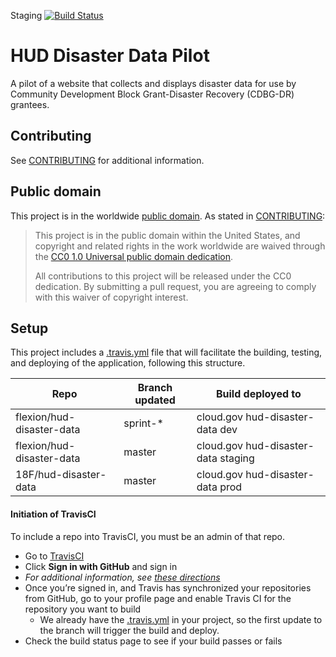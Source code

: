 
Staging [![Build Status](https://travis-ci.org/flexion/hud-disaster-data.svg?branch=master)](https://travis-ci.org/flexion/hud-disaster-data)

# HUD Disaster Data Pilot

A pilot of a website that collects and displays disaster data for use by Community Development Block Grant-Disaster Recovery (CDBG-DR) grantees.

## Contributing

See [CONTRIBUTING](CONTRIBUTING.md) for additional information.

## Public domain

This project is in the worldwide [public domain](LICENSE.md). As stated in [CONTRIBUTING](CONTRIBUTING.md):

> This project is in the public domain within the United States, and copyright and related rights in the work worldwide are waived through the [CC0 1.0 Universal public domain dedication](https://creativecommons.org/publicdomain/zero/1.0/).
>
> All contributions to this project will be released under the CC0 dedication. By submitting a pull request, you are agreeing to comply with this waiver of copyright interest.

## Setup
This project includes a [.travis.yml](.travis.yml) file that will facilitate the building, testing, and deploying of the application, following this structure.

|Repo                         | Branch updated     | Build deployed to                      |
|-----------------------------|--------------------|----------------------------------------|
|flexion/hud-disaster-data    | sprint-*           | cloud.gov hud-disaster-data dev        |
|flexion/hud-disaster-data    | master             | cloud.gov hud-disaster-data staging    |
|18F/hud-disaster-data        | master             | cloud.gov hud-disaster-data prod       |

#### Initiation of TravisCI
To include a repo into TravisCI, you must be an admin of that repo.
- Go to [TravisCI](http://travis-ci.com)
- Click **Sign in with GitHub** and sign in
 - *For additional information, see [these directions](https://docs.travis-ci.com/user/getting-started/)*
- Once you’re signed in, and Travis has synchronized your repositories from GitHub, go to your profile page and enable Travis CI for the repository you want to build
  - We already have the [.travis.yml](.travis.yml) in your project, so the first update to the branch will trigger the build and deploy.
- Check the build status page to see if your build passes or fails

